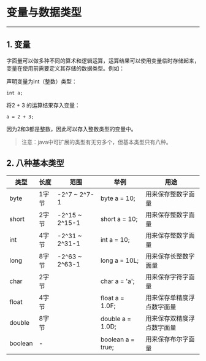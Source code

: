 # 变量与数据类型

***

## 1. 变量
字面量可以做多种不同的算术和逻辑运算，运算结果可以使用变量临时存储起来，变量在使用前需要定义其存储的数据类型。例如：

声明变量为int（整数）类型：
```
int a;
```

将2 + 3 的运算结果存入变量：
```
a = 2 + 3;
```
因为2和3都是整数，因此可以存入整数类型的变量中。

> 注意：java中可扩展的类型有无穷多个，但基本类型只有八种。

## 2. 八种基本类型

| 类型 | 长度 | 范围 | 举例 | 用途 |
|---|---|---|---|---|
| byte | 1字节  | -2^7 ~ 2^7-1 | byte a = 10; | 用来保存整数字面量 |
| short | 2字节  | -2^15 ~ 2^15-1 | short a = 10; | 用来保存整数字面量 |
| int | 4字节  | -2^31 ~ 2^31-1 | int a = 10; | 用来保存整数字面量 |
| long | 8字节  | -2^63 ~ 2^63-1 | long a = 10L; | 用来保存长整数字面量 |
| char | 2字节  |   | char a = 'a'; | 用来保存字符字面量 |
| float | 4字节  |   | float a = 1.0F; | 用来保存单精度浮点数字面量 |
| double | 8字节  |   | double a = 1.0D; | 用来保存双精度浮点数字面量 |
| boolean  | -  |   | boolean a = true; | 用来保存布尔字面量 |
